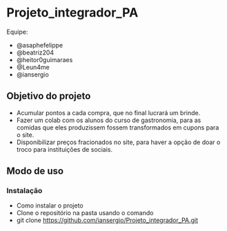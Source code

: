 # Projeto_integrador_PA
Equipe:
* @asaphefelippe
* @beatriz204
* @heitor0guimaraes
* @Leun4me
* @iansergio
## Objetivo do projeto 
* Acumular pontos a cada compra, que no final lucrará um brinde. 
* Fazer um colab com os alunos do curso de gastronomia, para as comidas que eles produzissem fossem transformados em cupons para o site.  
* Disponibilizar preços fracionados no site, para haver a opção de doar o troco para instituições de sociais. 
## Modo de uso
### Instalação
* Como instalar o projeto
* Clone o repositório na pasta usando o comando
* git clone https://github.com/iansergio/Projeto_integrador_PA.git

